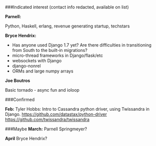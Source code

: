 ###Indicated interest
(contact info redacted, available on list)

**Parnell:**

Python, Haskell, erlang, revenue generating startup, techstars

**Bryce Hendrix:**

 - Has anyone used Django 1.7 yet? Are there difficulties in transitioning from South to the built-in migrations?
 - micro-thread frameworks in Django/flask/etc
 - websockets with Django
 - django-nonrel
 - ORMs and large numpy arrays
 
**Joe Boutros**
 
Basic tornado - async fun and ioloop
 
 
###Confirmed

**Feb:** Tyler Hobbs: Intro to Cassandra python driver, using Twissandra in Django.
https://github.com/datastax/python-driver
https://github.com/twissandra/twissandra

###Maybe
**March:** Parnell Springmeyer?

**April** Bryce Hendrix?
